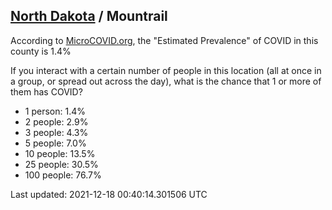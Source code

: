 
## [North Dakota](/united-states/north-dakota) / Mountrail

According to [MicroCOVID.org](http://microcovid.org),
the "Estimated Prevalence" of COVID in this county is 1.4%

If you interact with a certain number of people in this location
(all at once in a group, or spread out across the day), what is the chance that
1 or more of them has COVID?

- 1 person: 1.4%
- 2 people: 2.9%
- 3 people: 4.3%
- 5 people: 7.0%
- 10 people: 13.5%
- 25 people: 30.5%
- 100 people: 76.7%

Last updated: 2021-12-18 00:40:14.301506 UTC
